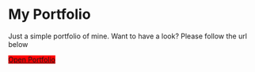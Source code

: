 # My Portfolio

Just a simple portfolio of mine. Want to have a look? Please follow the url below

<a href="https://vinopravin.github.io" style="background:red">Open Portfolio</a>
